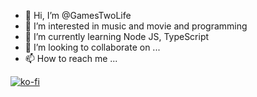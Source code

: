 - 👋 Hi, I’m @GamesTwoLife
- 👀 I’m interested in music and movie and programming
- 🌱 I’m currently learning Node JS, TypeScript
- 💞️ I’m looking to collaborate on ...
- 📫 How to reach me ...

[![ko-fi](https://ko-fi.com/img/githubbutton_sm.svg)](https://ko-fi.com/K3K16OVS5)

<!-- <a href="https://github.com/GamesTwoLife">
  <img align="center" src="https://github-readme-stats.anuraghazra1.vercel.app/api?username=GamesTwoLife&show_icons=true&count_private=true&theme=dark&hide_border=true">
</a>
<br> -->
<!-- <a href="https://wakatime.com/@GamesTwoLife">
  <img src="https://github-readme-stats.vercel.app/api/wakatime?username=GamesTwoLife&show_icons=true&hide_border=true&theme=dark">
</a>   -->
